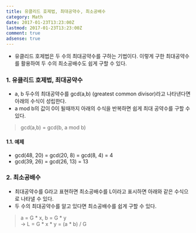 ```yaml
---
title: 유클리드 호제법, 최대공약수, 최소공배수
category: Math
date: 2017-01-23T13:23:00Z
lastmod: 2017-01-23T13:23:00Z
comment: true
adsense: true
---
```


* 유클리드 호제법은 두 수의 최대공약수를 구하는 기법이다. 이렇게 구한 최대공약수를 활용하여 두 수의 최소공배수도 쉽게 구할 수 있다.

### 1. 유클리드 호제법, 최대공약수

* a, b 두수의 최대공약수를 gcd(a,b) (greatest common divisor)라고 나타낸다면 아래의 수식이 성립한다.
* a mod b의 값이 0이 될때까지 아래의 수식을 반복하면 쉽게 최대 공약수를 구할 수 있다.

> gcd(a,b) = gcd(b, a mod b)

#### 1.1. 예제

* gcd(48, 20) = gcd(20, 8) = gcd(8, 4) = 4
* gcd(39, 26) = gcd(26, 13) = 13

### 2. 최소공배수

* 최대공약수를 G라고 표현하면 최소공배수를 L이라고 표시하면 아래와 같은 수식으로 나타낼 수 있다.
* 두 수의 최대공약수를 알고 있다면 최소공배수를 쉽게 구할 수 있다.

> a = G * x, b = G * y <br>
> -> L = G * x * y = (a * b) / G
